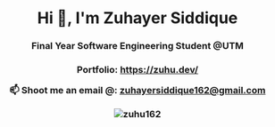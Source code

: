 <h1 align="center">Hi 👋, I'm Zuhayer Siddique</h1>
<h3 align="center">Final Year Software Engineering Student @UTM</h3>
<h3 align="center">Portfolio: <a href="https://zuhu.dev"  target="_blank">https://zuhu.dev/</a>

📫 Shoot me an email @: **zuhayersiddique162@gmail.com**


<p><img align="center" src="https://github-readme-stats.vercel.app/api/top-langs?username=zuhu162&show_icons=true&locale=en&layout=compact" alt="zuhu162" /></p>
